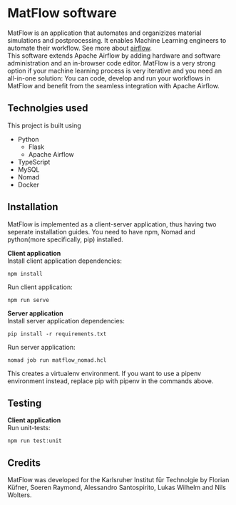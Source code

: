 # MatFlow software

MatFlow is an application that automates and organizizes material simulations and postprocessing.
It enables Machine Learning engineers to automate their workflow. See more about [airflow](https://airflow.apache.org). <br/>
This software extends Apache Airflow by adding hardware and software administration and an in-browser code editor. 
MatFlow is a very strong option if your machine learning process is very iterative and you need an all-in-one solution:
You can code, develop and run your workflows in MatFlow and benefit from the seamless integration with Apache Airflow.



## Technolgies used

This project is built using
* Python
    * Flask
    * Apache Airflow
* TypeScript
* MySQL
* Nomad 
* Docker



## Installation
MatFlow is implemented as a client-server application, thus having two seperate installation guides.
You need to have npm, Nomad and python(more specifically, pip) installed.

**Client application**<br>
Install client application dependencies:
```
npm install
```
Run client application:
```
npm run serve
```

**Server application** <br>
Install server application dependencies:
```
pip install -r requirements.txt
```
Run server application:
```
nomad job run matflow_nomad.hcl
```
This creates a virtualenv environment. If you want to use a pipenv environment instead, replace pip with pipenv in the commands above. 

## Testing
**Client application**<br>
Run unit-tests:
```
npm run test:unit
```

## Credits
MatFlow was developed for the Karlsruher Institut für Technolgie by Florian Küfner, Soeren Raymond, Alessandro Santospirito, Lukas Wilhelm and Nils Wolters.

